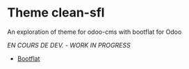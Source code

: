
# Theme clean-sfl

 An exploration of theme for odoo-cms with bootflat for Odoo

*EN COURS DE DEV. - WORK IN PROGRESS*

+ [Bootflat](http://bootflat.github.io)

